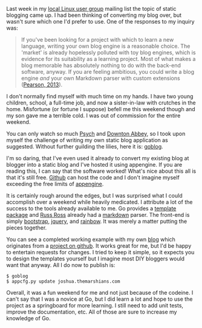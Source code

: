 <!-- Title: Colds, Static Blogs, and Go -->
<!-- Author: Joshua Marsh -->
<!-- Tags: go,blog,html -->
<!-- Languages: shell -->

Last week in my [local Linux user group](http://plug.org/) mailing
list the topic of static blogging came up. I had been thinking of
converting my blog over, but wasn't sure which one I'd prefer to
use. One of the responses to my inquiry was:

> If you've been looking for a project with which to learn a new
> language, writing your own blog engine is a reasonable choice.  The
> 'market' is already hopelessly polluted with toy blog engines, which
> is evidence for its suitability as a learning project.  Most of what
> makes a blog memorable has absolutely nothing to do with the
> back-end software, anyway.  If you are feeling ambitious, you could
> write a blog engine *and* your own Markdown parser with custom
> extensions
> ([Pearson, 2013](http://plug.org/pipermail/plug/2013-January/029154.html)).

I don't normally find myself with much time on my hands. I have two
young children, school, a full-time job, and now a sister-in-law with
crutches in the home. Misfortune (or fortune I suppose) befell me this
weekend though and my son gave me a terrible cold. I was out of
commission for the entire weekend.

You can only watch so much
[Psych](http://www.usanetwork.com/series/psych/) and
[Downton Abbey](http://www.pbs.org/wgbh/masterpiece/downtonabbey/), so
I took upon myself the challenge of writing my own static blog
application as suggested. Without further guilding the lilies, here
it is: [goblog](https://github.com/icub3d/goblog).

I'm so daring, that I've even used it already to convert my existing
blog at blogger into a static blog and I've hosted it using
appengine. If you are reading this, I can say that the software
worked! What's nice about this all is that it's still
free. [Github](https://github.com) can host the code and I don't
imagine myself exceeding the free limits of
[appengine](https://developers.google.com/appengine/).

It is certainly rough around the edges, but I was surprised what I
could accomplish over a weekend while heavily medicated. I attribute a
lot of the success to the tools already available to me. Go provides a
[template package](http://golang.org/pkg/text/template/) and
[Russ Ross](https://github.com/russross/blackfriday) already had a
[markdown](http://daringfireball.net/projects/markdown/) parser. The
front-end is simply [bootstrap](http://twitter.github.com/bootstrap/),
[jquery](http://jquery.com/), and
[rainbow](http://craig.is/making/rainbows). It was merely a matter
putting the pieces together.

You can see a completed working example with my own
[blog](http://joshua.themarshians.com/) which originates from a
[project on github](https://github.com/icub3d/joshua.themarshians.com). It
works great for me, but I'd be happy to entertain requests for
changes. I tried to keep it simple, so it expects you to design the
templates yourself but I imagine most DIY bloggers would want that
anyway. All I do now to publish is:

<pre><code data-language="shell">$ goblog
$ appcfg.py update joshua.themarshians.com
</code></pre>

Overall, it was a fun weekend for me and not just because of the
codeine. I can't say that I was a novice at Go, but I did learn a lot
and hope to use the project as a springboard for more learning. I
still need to add unit tests, improve the documentation, etc. All of
those are sure to increase my knowledge of Go.


